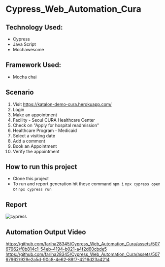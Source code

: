 # Cypress_Web_Automation_Cura

## Technology Used:
- Cypress
- Java Script
- Mochawesome

## Framework Used:
- Mocha chai

## Scenario
1. Visit https://katalon-demo-cura.herokuapp.com/
2. Login
3. Make an appointment
4. Facility - Seoul CURA Healthcare Center
5. Check on "Apply for hospital readmission"
6. Healthcare Program - Medicaid
7. Select a visiting date
8. Add a comment
7. Book an Appointment
8. Verify the appointment

## How to run this project
- Clone this project
- To run and report generation hit these command
```npm i```
```npx cypress open``` or ```npx cypress run```

## Report
![cypress](https://github.com/fariha28345/Cypress_Web_Automation_Cura/assets/50767962/49e23fbe-4741-4298-a7b4-684844342d5e)

## Automation Output Video
https://github.com/fariha28345/Cypress_Web_Automation_Cura/assets/50767962/f0b814c1-54eb-4194-b021-a4f2d60cbde5
https://github.com/fariha28345/Cypress_Web_Automation_Cura/assets/50767962/929e2a5d-90c8-4e62-88f7-4216d23a4214
